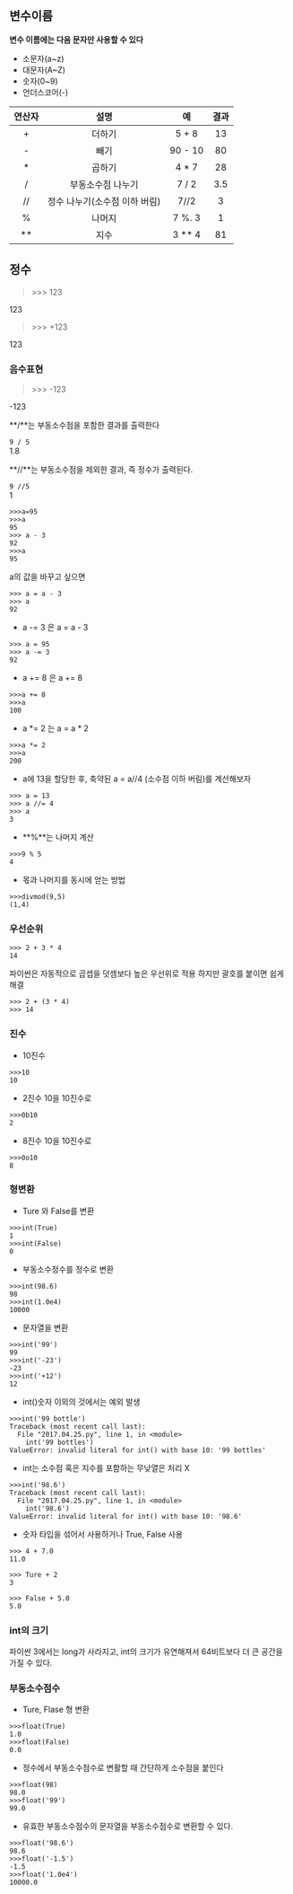 ## 변수이름

**변수 이름에는 다음 문자만 사용할 수 있다**

* 소문자(a~z)
* 대문자(A~Z)
* 숫자(0~9)
* 언더스코어(-)

|연산자 | 설명 | 예| 결과|
|:---:|:---:|:--:|:--:|
|+|더하기|5 + 8| 13|
|-|빼기|90 - 10| 80|
|\*|곱하기|4 * 7| 28|
|/|부동소수점 나누기|7 / 2|3.5|
|//|정수 나누기(소수점 이하 버림)|7//2|3|
|%|나머지|7 %. 3|1|
|\**|지수|3 ** 4| 81|


## 정수

>\>>> 123

123

>\>>> +123

123

### 음수표현
>\>>> -123

-123

**/**는 부동소수점을 포함한 결과를 출력한다

`9 / 5`         
1.8

**//**는 부동소수점을 제외한 결과, 즉 정수가 출력된다.

`9 //5`        
1

```
>>>a=95      
>>>a
95
>>> a - 3
92
>>>a
95
```

a의 값을 바꾸고 싶으면

```
>>> a = a - 3
>>> a
92
```

* a -= 3 은 a = a - 3

```
>>> a = 95
>>> a -= 3
92
```

* a += 8 은 a += 8 

```
>>>a += 8
>>>a
100
```

* a *= 2 는 a = a * 2

```
>>>a *= 2
>>>a
200
```

* a에 13을 할당한 후, 축약된 a = a//4 (소수점 이하 버림)를 계산해보자

```
>>> a = 13
>>> a //= 4
>>> a
3
```

* **%**는 나머지 계산

```
>>>9 % 5
4
```

* 몫과 나머지를 동시에 얻는 방법

```
>>>divmod(9,5)
(1,4)
```

### 우선순위

```
>>> 2 + 3 * 4
14
```
파이썬은 자동적으로 곱셉을 덧셈보다 높은 우선위로 적용 하지만 괄호를 붙이면 쉽게 해결

```
>>> 2 + (3 * 4)
>>> 14
```

### 진수

* 10진수

```
>>>10
10
```

* 2진수 10을 10진수로

```
>>>0b10
2
```

* 8진수 10을 10진수로

```
>>>0o10
8
```

### 형변환

* Ture 와 False를 변환

```
>>>int(True)
1
>>>int(False)
0
```

* 부동소수정수를 정수로 변환

```
>>>int(98.6)
98
>>>int(1.0e4)
10000
```

* 문자열을 변환

```
>>>int('99')
99
>>>int('-23')
-23
>>>int('+12')
12
```

* int()숫자 이외의 것에서는 예외 발생

```
>>>int('99 bottle')
Traceback (most recent call last):
  File "2017.04.25.py", line 1, in <module>
    int('99 bottles')
ValueError: invalid literal for int() with base 10: '99 bottles'
```

* int는 소수점 혹은 지수를 포함하는 무낮열은 처리 X

```
>>>int('98.6')
Traceback (most recent call last):
  File "2017.04.25.py", line 1, in <module>
    int('98.6')
ValueError: invalid literal for int() with base 10: '98.6'

```

* 숫자 타입을 섞어서 사용하거나 True, False 사용

```
>>> 4 + 7.0
11.0

>>> Ture + 2
3

>>> False + 5.0
5.0
```

### int의 크기

파이썬 3에서는 long가 사라지고, int의 크기가 유연해져서 64비트보다 더 큰 공간을 가질 수 있다.

### 부동소수점수

* Ture, Flase 형 변환

```
>>>float(True)
1.0
>>>float(False)
0.0
```

* 정수에서 부동소수점수로 변활할 때 간단하게 소수점을 붙인다 

```
>>>float(98)
98.0
>>>float('99')
99.0
```

* 유효한 부동소수점수의 문자열을 부동소수점수로 변환할 수 있다.

```
>>>float('98.6')
98.6
>>>float('-1.5')
-1.5
>>>float('1.0e4')
10000.0
```